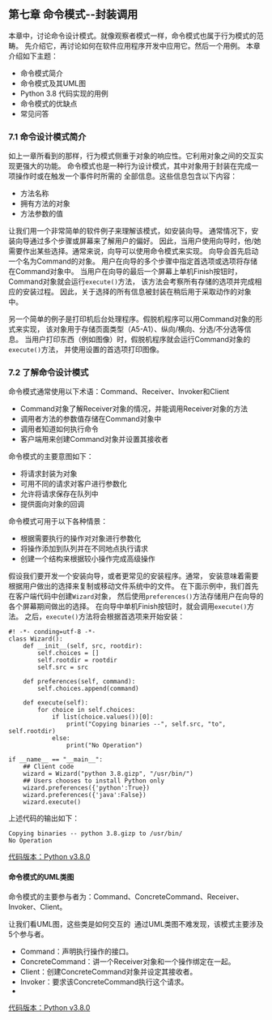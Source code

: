 ## 第七章 命令模式--封装调用
本章中，讨论命令设计模式。就像观察者模式一样，命令模式也属于行为模式的范畴。
先介绍它，再讨论如何在软件应用程序开发中应用它。然后一个用例。
本章介绍如下主题：
* 命令模式简介
* 命令模式及其UML图
* Python 3.8 代码实现的用例
* 命令模式的优缺点
* 常见问答

### 7.1 命令设计模式简介
如上一章所看到的那样，行为模式侧重于对象的响应性。它利用对象之间的交互实现更强大的功能。
命令模式也是一种行为设计模式，其中对象用于封装在完成一项操作时或在触发一个事件时所需的
全部信息。这些信息包含以下内容：
* 方法名称
* 拥有方法的对象
* 方法参数的值

让我们用一个非常简单的软件例子来理解该模式，如安装向导。
通常情况下，安装向导通过多个步骤或屏幕来了解用户的偏好。
因此，当用户使用向导时，他/她需要作出某些选择。通常来说，向导可以使用命令模式来实现。
向导会首先启动一个名为Command的对象。
用户在向导的多个步骤中指定首选项或选项将存储在Command对象中。
当用户在向导的最后一个屏幕上单机Finish按钮时，Command对象就会运行`execute()`方法，
该方法会考察所有存储的选项并完成相应的安装过程。
因此，关于选择的所有信息被封装在稍后用于采取动作的对象中。

另一个简单的例子是打印机后台处理程序。假脱机程序可以用Command对象的形式来实现，
该对象用于存储页面类型（A5-A1）、纵向/横向、分选/不分选等信息。
当用户打印东西（例如图像）时，假脱机程序就会运行Command对象的`execute()`方法，
并使用设置的首选项打印图像。

### 7.2 了解命令设计模式
命令模式通常使用以下术语：Command、Receiver、Invoker和Client
* Command对象了解Receiver对象的情况，并能调用Receiver对象的方法
* 调用者方法的参数值存储在Command对象中
* 调用者知道如何执行命令
* 客户端用来创建Command对象并设置其接收者

命令模式的主要意图如下：
* 将请求封装为对象
* 可用不同的请求对客户进行参数化
* 允许将请求保存在队列中
* 提供面向对象的回调

命令模式可用于以下各种情景：
* 根据需要执行的操作对对象进行参数化
* 将操作添加到队列并在不同地点执行请求
* 创建一个结构来根据较小操作完成高级操作

假设我们要开发一个安装向导，或者更常见的安装程序。通常，
安装意味着需要根据用户做出的选择来复制或移动文件系统中的文件。
在下面示例中，我们首先在客户端代码中创建`Wizard`对象，
然后使用`preferences()`方法存储用户在向导的各个屏幕期间做出的选择。
在向导中单机Finish按钮时，就会调用`execute()`方法。
之后，`execute()`方法将会根据首选项来开始安装：
```
#! -*- conding=utf-8 -*-
class Wizard():
    def __init__(self, src, rootdir):
        self.choices = []
        self.rootdir = rootdir
        self.src = src
    
    def preferences(self, command):
        self.choices.append(command)
    
    def execute(self):
        for choice in self.choices:
            if list(choice.values())[0]:
                print("Copying binaries --", self.src, "to", self.rootdir)
            else:
                print("No Operation")
    
if __name__ == "__main__":
    ## Client code
    wizard = Wizard("python 3.8.gizp", "/usr/bin/")
    ## Users chooses to install Python only
    wizard.preferences({'python':True})
    wizard.preferences({'java':False})
    wizard.execute()
```
上述代码的输出如下：
```
Copying binaries -- python 3.8.gizp to /usr/bin/
No Operation
```
[代码版本：Python v3.8.0](../相关代码/第七章/7.2.py)
#### 命令模式的UML类图
命令模式的主要参与者为：Command、ConcreteCommand、Receiver、Invoker、Client。

让我们看UML图，这些类是如何交互的
![]()
通过UML类图不难发现，该模式主要涉及5个参与者。
* Command：声明执行操作的接口。
* ConcreteCommand：讲一个Receiver对象和一个操作绑定在一起。
* Client：创建ConcreteCommand对象并设定其接收者。
* Invoker：要求该ConcreteCommand执行这个请求。
* 

[代码版本：Python v3.8.0](../相关代码/第七章/7.2.uml.py)
